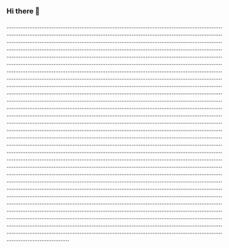 ### Hi there 👋

................................................................................................................................................................................................................................................................................................................................................................................................................................................................................................................................................................................................................................................................................................................................................................................................................................................................................................................................................................................................................................................................................................................................................................................................................................................................................................................................................................................................................................................................................................................................................................................................................................................................................................................................................................................................................................................................................................................................................................................................................................................................................................................................................................................................................................................................................................................................................................................................................................................................................................................................................................................................................................................................................................................................................................................................................................................................................................................................................................................................................................................................................................................................................................................................................................................................................................................................................................................................................................................................................................................................................................................................................................................................................................................................................................................